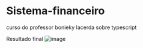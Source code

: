 # Sistema-financeiro
curso do professor bonieky lacerda sobre typescript

Resultado final
![image](https://user-images.githubusercontent.com/38568926/226800638-00c66deb-ca1c-4442-b0bd-1be43f3ec15d.png)
